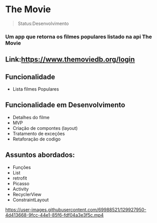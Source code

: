 

<h1>The Movie</h1>

>Status:Desenvolvimento

### Um app que retorna os filmes populares listado na api The Movie
## Link:https://www.themoviedb.org/login



## Funcionalidade

+ Lista filmes Populares

## Funcionalidade em Desenvolvimento

+ Detalhes do filme
+ MVP
+ Criação de compontes (layout)
+ Tratamento de exceções 
+ Retaforação de codigo

## Assuntos abordados:

+ Funções
+ List
+ retrofit
+ Picasso
+ Activity
+ RecyclerView
+ ConstraintLayout


https://user-images.githubusercontent.com/69988521/129927950-4d413668-9fcc-44e1-85f6-fdf04a3e3f5c.mp4

